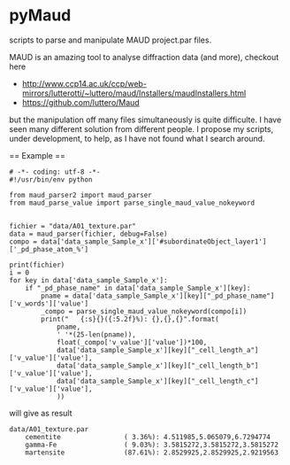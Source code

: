 # pyMaud
scripts to parse and manipulate MAUD project.par files.

MAUD is an amazing tool to analyse diffraction data (and more), checkout here 

 * http://www.ccp14.ac.uk/ccp/web-mirrors/lutterotti/~luttero/maud/Installers/maudInstallers.html
 * https://github.com/luttero/Maud
 
but the manipulation off many files simultaneously is quite difficulte. I have seen many different solution from different people. I propose my scripts, under development, to help, as I have not found what I search around.

== Example ==

    # -*- coding: utf-8 -*-
    #!/usr/bin/env python

    from maud_parser2 import maud_parser
    from maud_parse_value import parse_single_maud_value_nokeyword


    fichier = "data/A01_texture.par"
    data = maud_parser(fichier, debug=False)
    compo = data['data_sample_Sample_x']['#subordinateObject_layer1']['_pd_phase_atom_%']
        
    print(fichier)
    i = 0
    for key in data['data_sample_Sample_x']:
        if "_pd_phase_name" in data['data_sample_Sample_x'][key]:
            pname = data['data_sample_Sample_x'][key]["_pd_phase_name"]['v_words']['value']
            _compo = parse_single_maud_value_nokeyword(compo[i])
            print("   {:s}{}({:5.2f}%): {},{},{}".format(
                pname,
                ' '*(25-len(pname)),
                float(_compo['v_value']['value'])*100,
                data['data_sample_Sample_x'][key]["_cell_length_a"]['v_value']['value'],
                data['data_sample_Sample_x'][key]["_cell_length_b"]['v_value']['value'],
                data['data_sample_Sample_x'][key]["_cell_length_c"]['v_value']['value'],
                ))

will give as result

    data/A01_texture.par
        cementite                ( 3.36%): 4.511985,5.065079,6.7294774
        gamma-Fe                 ( 9.03%): 3.5815272,3.5815272,3.5815272
        martensite               (87.61%): 2.8529925,2.8529925,2.9219563
